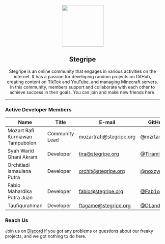 <div align="center">
    <img src="https://cdn.stegripe.org/images/logo.png" width="135">
    <h2>Stegripe</h2>
    <p>Stegripe is an online community that engages in various activities on the internet. It has a passion for developing random projects on GitHub, creating content on TikTok and YouTube, and managing Minecraft servers. In this community, members support and collaborate with each other to achieve success in their goals. You can join and make new friends here.</p>
</div>

<hr />

### Active Developer Members
| Name                             | Title           | E-mail                  | GitHub                                       | Discord     |
|----------------------------------|-----------------|-------------------------|----------------------------------------------|-------------|
| Mozart Rafi Kurniawan Tampubolon | Community Lead  | mozartrafi@stegripe.org | [@mzrtamp](https://github.com/mzrtamp)       | mozartrafi  |
| Syah Warid Ghani Akram           | Developer       | tira@stegripe.org       | [@Tiramitzu](https://github.com/Tiramitzu)   | tiramitzu   |
| Orchitiadi Ismaulana Putra       | Developer       | orchit@stegripe.org     | [@noxzym](https://github.com/noxzym)         | noxzym      |
| Fabio Mahardika Putra Juan       | Developer       | fabio@stegripe.org      | [@Fab1o0107](https://github.com/Fab1o0107)   | fab1o.fx    |
| Taufiqurahman                    | Developer       | ftagame@stegripe.org    | [@DLandDS](https://github.com/DLandDS)       | dlands_     |

### Reach Us
<p>Join us on <a href="https://stegripe.org/discord">Discord</a> if you got any problems or questions about our freaky projects, and we got nothing to do here.</p>
